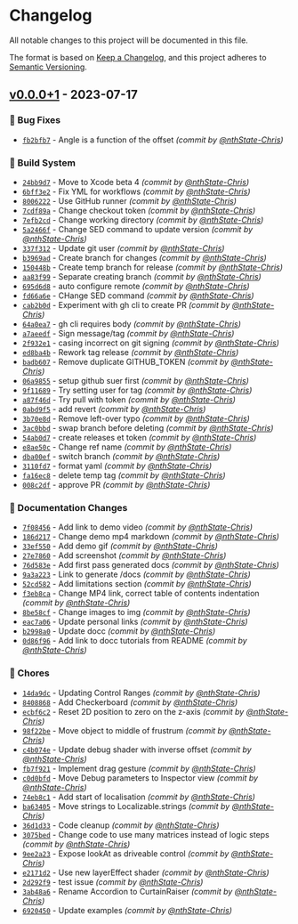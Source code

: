 # Changelog
All notable changes to this project will be documented in this file.

The format is based on [Keep a Changelog](https://keepachangelog.com/en/1.0.0/),
and this project adheres to [Semantic Versioning](https://semver.org/spec/v2.0.0.html).

## [v0.0.0+1] - 2023-07-17
### :bug: Bug Fixes
- [`fb2bfb7`](https://github.com/nthState/CurtainRaiser/commit/fb2bfb79ad43e320a5be10f90c07ce099a6f2887) - Angle is a function of the offset *(commit by [@nthState-Chris](https://github.com/nthState-Chris))*

### :construction_worker: Build System
- [`24bb9d7`](https://github.com/nthState/CurtainRaiser/commit/24bb9d783292c0a4a337be8b000f9d6400fe8077) - Move to Xcode beta 4 *(commit by [@nthState-Chris](https://github.com/nthState-Chris))*
- [`6bff3e2`](https://github.com/nthState/CurtainRaiser/commit/6bff3e28b45aa1d96e34e3a5c4375550f4810795) - Fix YML for workflows *(commit by [@nthState-Chris](https://github.com/nthState-Chris))*
- [`8006222`](https://github.com/nthState/CurtainRaiser/commit/800622254e1c893eabe03b42d636c4ce4050129e) - Use GitHub runner *(commit by [@nthState-Chris](https://github.com/nthState-Chris))*
- [`7cdf89a`](https://github.com/nthState/CurtainRaiser/commit/7cdf89ade8f04ad52f28fab89d70449aa5044430) - Change checkout token *(commit by [@nthState-Chris](https://github.com/nthState-Chris))*
- [`7efb2cd`](https://github.com/nthState/CurtainRaiser/commit/7efb2cd8dc5983cdbb2e3936bc33be9d950325f1) - Change working directory *(commit by [@nthState-Chris](https://github.com/nthState-Chris))*
- [`5a2466f`](https://github.com/nthState/CurtainRaiser/commit/5a2466fdd75521f5da5b214d596c2ba1b765f6cb) - Change SED command to update version *(commit by [@nthState-Chris](https://github.com/nthState-Chris))*
- [`337f312`](https://github.com/nthState/CurtainRaiser/commit/337f312284cb3f3ca6d43631b28dc500e41a8ad2) - Update git user *(commit by [@nthState-Chris](https://github.com/nthState-Chris))*
- [`b3969ad`](https://github.com/nthState/CurtainRaiser/commit/b3969ad48832be460dfa3fd7967fbbfb0b99143c) - Create branch for changes *(commit by [@nthState-Chris](https://github.com/nthState-Chris))*
- [`150448b`](https://github.com/nthState/CurtainRaiser/commit/150448b1840de6710879720fc9efc46d7be69267) - Create temp branch for release *(commit by [@nthState-Chris](https://github.com/nthState-Chris))*
- [`aa83f99`](https://github.com/nthState/CurtainRaiser/commit/aa83f9972dcdbbdabf86dcf55ca76d54c252993e) - Separate creating branch *(commit by [@nthState-Chris](https://github.com/nthState-Chris))*
- [`695d6d8`](https://github.com/nthState/CurtainRaiser/commit/695d6d8c9356881938ad7f2fd1631ed3a39a7145) - auto configure remote *(commit by [@nthState-Chris](https://github.com/nthState-Chris))*
- [`fd66a6e`](https://github.com/nthState/CurtainRaiser/commit/fd66a6ee156af9e8e800eeb21a3497742b16c8a4) - CHange SED command *(commit by [@nthState-Chris](https://github.com/nthState-Chris))*
- [`cab2b0d`](https://github.com/nthState/CurtainRaiser/commit/cab2b0d5fcb1916c8ddfae48dc304aa1b8cc4765) - Experiment with gh cli to create PR *(commit by [@nthState-Chris](https://github.com/nthState-Chris))*
- [`64a0ea7`](https://github.com/nthState/CurtainRaiser/commit/64a0ea7b15bb73bb5773bf1ffb6eaa2b54ec70ce) - gh cli requires body *(commit by [@nthState-Chris](https://github.com/nthState-Chris))*
- [`a7aeedf`](https://github.com/nthState/CurtainRaiser/commit/a7aeedf3dbaf67ebaf8c7a74f29a423660bc9ae7) - Sign message/tag *(commit by [@nthState-Chris](https://github.com/nthState-Chris))*
- [`2f932e1`](https://github.com/nthState/CurtainRaiser/commit/2f932e116398df7d32d7fe925db02b1c065d58a7) - casing incorrect on git signing *(commit by [@nthState-Chris](https://github.com/nthState-Chris))*
- [`ed8ba4b`](https://github.com/nthState/CurtainRaiser/commit/ed8ba4b24d92bd54d7847cc54371c685b93af54b) - Rework tag release *(commit by [@nthState-Chris](https://github.com/nthState-Chris))*
- [`badb607`](https://github.com/nthState/CurtainRaiser/commit/badb607bf991808a00fab48ea9d083a333d383ed) - Remove duplicate GITHUB_TOKEN *(commit by [@nthState-Chris](https://github.com/nthState-Chris))*
- [`06a9855`](https://github.com/nthState/CurtainRaiser/commit/06a98551f214799cfdd7440ce5aa9cf25e332214) - setup github suer first *(commit by [@nthState-Chris](https://github.com/nthState-Chris))*
- [`9f11689`](https://github.com/nthState/CurtainRaiser/commit/9f1168995eab37c9265df574f94d3b431db6d1b3) - Try setting user for tag *(commit by [@nthState-Chris](https://github.com/nthState-Chris))*
- [`a87f46d`](https://github.com/nthState/CurtainRaiser/commit/a87f46d543f4d19ed4b84d8e8f070af28b50ac9a) - Try pull with token *(commit by [@nthState-Chris](https://github.com/nthState-Chris))*
- [`0abd9f5`](https://github.com/nthState/CurtainRaiser/commit/0abd9f516ffcc25e4c9e07cdc09111848f9cac82) - add revert *(commit by [@nthState-Chris](https://github.com/nthState-Chris))*
- [`3b70e8d`](https://github.com/nthState/CurtainRaiser/commit/3b70e8de8d356e481b3dbe54bf7db3a68ed5a1c8) - Remove left-over typo *(commit by [@nthState-Chris](https://github.com/nthState-Chris))*
- [`3ac0bbd`](https://github.com/nthState/CurtainRaiser/commit/3ac0bbd6c94c3640d712dcfabaf602cfd0420c9f) - swap branch before deleting *(commit by [@nthState-Chris](https://github.com/nthState-Chris))*
- [`54ab0d7`](https://github.com/nthState/CurtainRaiser/commit/54ab0d7d955be787a57108451a7f700ddd5dfe07) - create releases et token *(commit by [@nthState-Chris](https://github.com/nthState-Chris))*
- [`e8ae50c`](https://github.com/nthState/CurtainRaiser/commit/e8ae50c92c06579318510eb57a13184cec529422) - Change ref name *(commit by [@nthState-Chris](https://github.com/nthState-Chris))*
- [`dba00ef`](https://github.com/nthState/CurtainRaiser/commit/dba00ef705f37811c4119580252a5eec22fe79ca) - switch branch *(commit by [@nthState-Chris](https://github.com/nthState-Chris))*
- [`3110fd7`](https://github.com/nthState/CurtainRaiser/commit/3110fd7d432b6837d7c0afac24c8dcd6a2722216) - format yaml *(commit by [@nthState-Chris](https://github.com/nthState-Chris))*
- [`fa16ec8`](https://github.com/nthState/CurtainRaiser/commit/fa16ec844c184a9f7655ec9f5318d503ae0fa4bd) - delete temp tag *(commit by [@nthState-Chris](https://github.com/nthState-Chris))*
- [`008c2df`](https://github.com/nthState/CurtainRaiser/commit/008c2df6eb401b538acc8cd2f164204f0e3c7a88) - approve PR *(commit by [@nthState-Chris](https://github.com/nthState-Chris))*

### :memo: Documentation Changes
- [`7f08456`](https://github.com/nthState/CurtainRaiser/commit/7f084566df6fc0f4068c11b2314a1193fb3a3a3f) - Add link to demo video *(commit by [@nthState-Chris](https://github.com/nthState-Chris))*
- [`186d217`](https://github.com/nthState/CurtainRaiser/commit/186d2179c47c76f522d346c7f7ccb93d080f6977) - Change demo mp4 markdown *(commit by [@nthState-Chris](https://github.com/nthState-Chris))*
- [`33ef550`](https://github.com/nthState/CurtainRaiser/commit/33ef550bc5bbf194651c985175cafb5fd4809de0) - Add demo gif *(commit by [@nthState-Chris](https://github.com/nthState-Chris))*
- [`27e7860`](https://github.com/nthState/CurtainRaiser/commit/27e786011f878ac879465be94062cd68ec951e30) - Add screenshot *(commit by [@nthState-Chris](https://github.com/nthState-Chris))*
- [`76d583e`](https://github.com/nthState/CurtainRaiser/commit/76d583e659f4f63404310fa712d5260d8b4b8c4b) - Add first pass generated docs *(commit by [@nthState-Chris](https://github.com/nthState-Chris))*
- [`9a3a223`](https://github.com/nthState/CurtainRaiser/commit/9a3a223b17e0eb65d800b8d51fa740f16e68c201) - Link to generate /docs *(commit by [@nthState-Chris](https://github.com/nthState-Chris))*
- [`52cd582`](https://github.com/nthState/CurtainRaiser/commit/52cd582db574327418607e3d59d2c73c6f341fd8) - Add limitations section *(commit by [@nthState-Chris](https://github.com/nthState-Chris))*
- [`f3eb8ca`](https://github.com/nthState/CurtainRaiser/commit/f3eb8ca760f97a5cbbd9d5058b4f3ba3ad03a33c) - Change MP4 link, correct table of contents indentation *(commit by [@nthState-Chris](https://github.com/nthState-Chris))*
- [`8be58cf`](https://github.com/nthState/CurtainRaiser/commit/8be58cf7c37ea721b0e6262d5de7a58c56e85a81) - Change images to img *(commit by [@nthState-Chris](https://github.com/nthState-Chris))*
- [`eac7a06`](https://github.com/nthState/CurtainRaiser/commit/eac7a0673f4f6024d2b795c83d96570bbe30edfe) - Update personal links *(commit by [@nthState-Chris](https://github.com/nthState-Chris))*
- [`b2998a0`](https://github.com/nthState/CurtainRaiser/commit/b2998a09f4d4a61f7479216db26b71914683ef5b) - Update docc *(commit by [@nthState-Chris](https://github.com/nthState-Chris))*
- [`0d86f96`](https://github.com/nthState/CurtainRaiser/commit/0d86f963c9ee6f2793ae117f20f99fdd581fb38e) - Add link to docc tutorials from README *(commit by [@nthState-Chris](https://github.com/nthState-Chris))*

### :wrench: Chores
- [`14da9dc`](https://github.com/nthState/CurtainRaiser/commit/14da9dc3fde2fce7d17f4d062bac7a3d912208c0) - Updating Control Ranges *(commit by [@nthState-Chris](https://github.com/nthState-Chris))*
- [`8408868`](https://github.com/nthState/CurtainRaiser/commit/84088689eca4125877baf461acac872b2b54456a) - Add Checkerboard *(commit by [@nthState-Chris](https://github.com/nthState-Chris))*
- [`ecbf6c2`](https://github.com/nthState/CurtainRaiser/commit/ecbf6c278e3dc0482ef6ef5c0f41528ffcc9eda1) - Reset 2D position to zero on the z-axis *(commit by [@nthState-Chris](https://github.com/nthState-Chris))*
- [`98f22be`](https://github.com/nthState/CurtainRaiser/commit/98f22bef92a62d6f5271ce412d306124ec60e6d0) - Move object to middle of frustrum *(commit by [@nthState-Chris](https://github.com/nthState-Chris))*
- [`c4b074e`](https://github.com/nthState/CurtainRaiser/commit/c4b074e250abb692ca663cd87540f2dc7d4111fc) - Update debug shader with inverse offset *(commit by [@nthState-Chris](https://github.com/nthState-Chris))*
- [`fb7f921`](https://github.com/nthState/CurtainRaiser/commit/fb7f9218eace3dfa30d0743353a6b52084613201) - Implement drag gesture *(commit by [@nthState-Chris](https://github.com/nthState-Chris))*
- [`c0d0bfd`](https://github.com/nthState/CurtainRaiser/commit/c0d0bfdc83501a5a4d817812a6404590e32451fb) - Move Debug parameters to Inspector view *(commit by [@nthState-Chris](https://github.com/nthState-Chris))*
- [`74eb8c1`](https://github.com/nthState/CurtainRaiser/commit/74eb8c13e3439b615a68c47ce37ebe027e0d0d65) - Add start of localisation *(commit by [@nthState-Chris](https://github.com/nthState-Chris))*
- [`ba63405`](https://github.com/nthState/CurtainRaiser/commit/ba63405f2b24dc6baa95ae066bcae0c971902cfd) - Move strings to Localizable.strings *(commit by [@nthState-Chris](https://github.com/nthState-Chris))*
- [`36d1d33`](https://github.com/nthState/CurtainRaiser/commit/36d1d335c5bb52adca786d8a7facd73cfb1e37a0) - Code cleanup *(commit by [@nthState-Chris](https://github.com/nthState-Chris))*
- [`3075bed`](https://github.com/nthState/CurtainRaiser/commit/3075bede5cb2954a0bfde9e645725c15d745d119) - Change code to use many matrices instead of logic steps *(commit by [@nthState-Chris](https://github.com/nthState-Chris))*
- [`9ee2a23`](https://github.com/nthState/CurtainRaiser/commit/9ee2a232943cd4e094382e4cb82120be76ea9c99) - Expose lookAt as driveable control *(commit by [@nthState-Chris](https://github.com/nthState-Chris))*
- [`e2171d2`](https://github.com/nthState/CurtainRaiser/commit/e2171d2266b5fbfd7aff11fe943de5fbf5a66cb1) - Use new layerEffect shader *(commit by [@nthState-Chris](https://github.com/nthState-Chris))*
- [`2d292f9`](https://github.com/nthState/CurtainRaiser/commit/2d292f9e109e5382160a0f6269a06a268841a23b) - test issue *(commit by [@nthState-Chris](https://github.com/nthState-Chris))*
- [`3ab48a6`](https://github.com/nthState/CurtainRaiser/commit/3ab48a65e60a78fcd22df3192d1351ab6ddd7b49) - Rename Accordion to CurtainRaiser *(commit by [@nthState-Chris](https://github.com/nthState-Chris))*
- [`6920450`](https://github.com/nthState/CurtainRaiser/commit/6920450735c798e3d2c9fc169f4f53418418c2da) - Update examples *(commit by [@nthState-Chris](https://github.com/nthState-Chris))*


[v0.0.0+1]: https://github.com/nthState/CurtainRaiser/compare/v0.0.0...v0.0.0+1